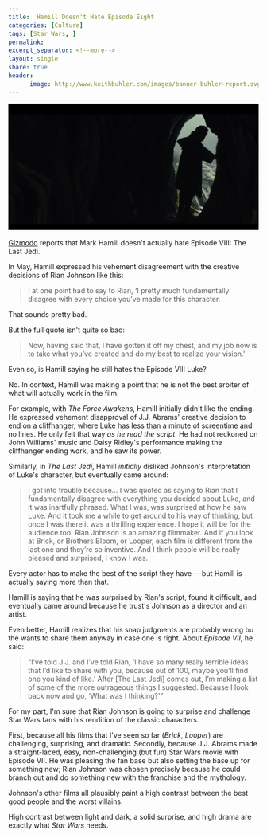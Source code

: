 ```yaml
---
title:  Hamill Doesn't Hate Episode Eight
categories: [Culture]
tags: [Star Wars, ]
permalink: 
excerpt_separator: <!--more-->
layout: single
share: true
header:
      image: http://www.keithbuhler.com/images/banner-buhler-report.svg
---
```


![header image](/images/star-wars-luke-skywalker-viii.png)

[Gizmodo](http://io9.gizmodo.com/mark-hamill-clarifies-his-alarming-statement-on-luke-in-1796157007) reports that Mark Hamill doesn't actually hate Episode VIII: The Last Jedi. 

In May, Hamill expressed his vehement disagreement with the creative decisions of Rian Johnson like this: 

>I at one point had to say to Rian, ‘I pretty much fundamentally disagree with every choice you’ve made for this character.

That sounds pretty bad. 

But the full quote isn't quite so bad: 

>Now, having said that, I have gotten it off my chest, and my job now is to take what you’ve created and do my best to realize your vision.'

Even so, is Hamill saying he still hates the Episode VIII Luke? 

No. In context, Hamill was making a point that he is not the best arbiter of what will actually work in the film. 

<!--more-->

For example, with *The Force Awakens*, Hamill initially didn't like the ending. He expressed vehement disapproval of J.J. Abrams' creative decision to end on a cliffhanger, where Luke has less than a minute of screentime and no lines. He only felt that way *as he read the script*. He had not reckoned on John Williams' music and Daisy Ridley's performance making the cliffhanger ending work, and he saw its power.

Similarly, in *The Last Jedi*, Hamill *initially* disliked Johnson's interpretation of Luke's character, but eventually came around: 

>I got into trouble because… I was quoted as saying to Rian that I fundamentally disagree with everything you decided about Luke, and it was inartfully phrased. What I was, was surprised at how he saw Luke. And it took me a while to get around to his way of thinking, but once I was there it was a thrilling experience. I hope it will be for the audience too. Rian Johnson is an amazing filmmaker. And if you look at Brick, or Brothers Bloom, or Looper, each film is different from the last one and they’re so inventive. And I think people will be really pleased and surprised, I know I was.



Every actor has to make the best of the script they have -- but Hamill is actually saying more than that. 

Hamill is saying that he was surprised by Rian's script, found it difficult, and eventually came around because he trust's Johnson as a director and an artist. 

Even better, Hamill realizes that his snap judgments are probably wrong bu the wants to share them anyway in case one is right. About *Episode VII*, he said: 


>“I’ve told J.J. and I’ve told Rian, ‘I have so many really terrible ideas that I’d like to share with you, because out of 100, maybe you’ll find one you kind of like.’ After [The Last Jedi] comes out, I’m making a list of some of the more outrageous things I suggested. Because I look back now and go, ‘What was I thinking?'”


For my part, I'm sure that Rian Johnson is going to surprise and challenge Star Wars fans with his rendition of the classic characters. 

First, because all his films that I've seen so far (*Brick*, *Looper*) are challenging, surprising, and dramatic. Secondly, because J.J. Abrams made a straight-laced, easy, non-challenging (but fun) Star Wars movie with Episode VII. He was pleasing the fan base but also setting the base up for something new; Rian Johnson was chosen precisely because he could branch out and do something new with the franchise and the mythology. 


Johnson's other films all plausibly paint a high contrast between the best good people and the worst villains. 

High contrast between light and dark, a solid surprise, and high drama are exactly what *Star Wars* needs. 